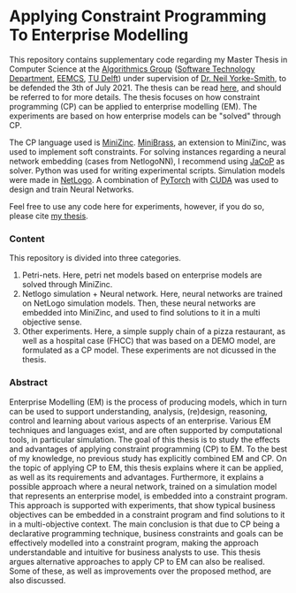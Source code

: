 # Applying Constraint Programming To Enterprise Modelling

This repository contains supplementary code regarding my Master Thesis in Computer Science at the [Algorithmics Group](https://www.tudelft.nl/ewi/over-de-faculteit/afdelingen/software-technology/algorithmics/) ([Software Technology Department](https://www.tudelft.nl/ewi/over-de-faculteit/afdelingen/software-technology), [EEMCS](https://www.tudelft.nl/ewi), [TU Delft](https://www.tudelft.nl/)) under supervision of [Dr. Neil Yorke-Smith](https://homepage.tudelft.nl/0p6y8/), to be defended the 3th of July 2021. 
The thesis can be read [here](http://resolver.tudelft.nl/uuid:7d67baa1-6e28-407a-9cab-9cd67e592d8e), and should be referred to for more details. 
The thesis focuses on how constraint programming (CP) can be applied to enterprise modelling (EM).
The experiments are based on how enterprise models can be "solved" through CP.

The CP language used is [MiniZinc](https://www.minizinc.org/). [MiniBrass](http://isse-augsburg.github.io/minibrass/), an extension to MiniZinc, was used to implement soft constraints. For solving instances regarding a neural network embedding (cases from NetlogoNN), I recommend using [JaCoP](https://github.com/radsz/jacop) as solver.
Python was used for writing experimental scripts. Simulation models were made in [NetLogo](https://ccl.northwestern.edu/netlogo/). A combination of [PyTorch](https://pytorch.org/) with [CUDA](https://developer.nvidia.com/cuda-python) was used to design and train Neural Networks.

Feel free to use any code here for experiments, however, if you do so, please cite [my thesis](http://resolver.tudelft.nl/uuid:7d67baa1-6e28-407a-9cab-9cd67e592d8e).

### Content

This repository is divided into three categories.

1. Petri-nets. Here, petri net models based on enterprise models are solved through MiniZinc.
2. Netlogo simulation + Neural network. Here, neural networks are trained on NetLogo simulation models. Then, these neural networks are embedded into MiniZinc, and used to find solutions to it in a multi objective sense.
3. Other experiments. Here, a simple supply chain of a pizza restaurant, as well as a hospital case (FHCC) that was based on a DEMO model, are formulated as a CP model. These experiments are not dicussed in the thesis.

### Abstract

Enterprise Modelling (EM) is the process of producing models, which in turn can be used to support understanding, analysis, (re)design, reasoning, control and learning about various aspects of an enterprise. Various EM techniques and languages exist, and are often supported by computational tools, in particular simulation. The goal of this thesis is to study the effects and advantages of applying constraint programming (CP) to EM. To the best of my knowledge, no previous study has explicitly combined EM and CP. On the topic of applying CP to EM, this thesis explains where it can be applied, as well as its requirements and advantages. Furthermore, it explains a possible approach where a neural network, trained on a simulation model that represents an enterprise model, is embedded into a constraint program. This approach is supported with experiments, that show typical business objectives can be embedded in a constraint program and find solutions to it in a multi-objective context. The main conclusion is that due to CP being a declarative programming technique, business constraints and goals can be effectively modelled into a constraint program, making the approach understandable and intuitive for business analysts to use. This thesis argues alternative approaches to apply CP to EM can also be realised. Some of these, as well as improvements over the proposed method, are also discussed.
